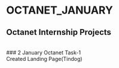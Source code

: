 # OCTANET_JANUARY
## Octanet Internship Projects 
<br>
### 2 January Octanet Task-1 
<br>
Created Landing Page(Tindog)
